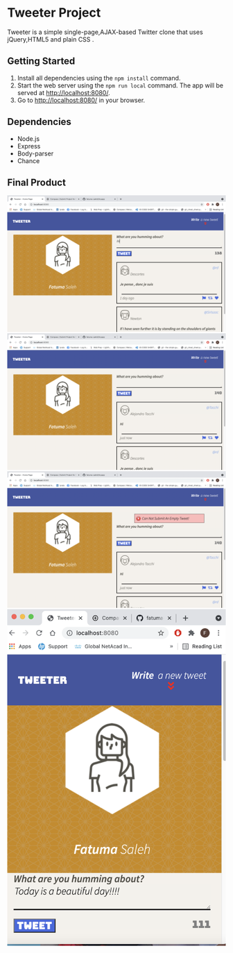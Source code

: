 # Tweeter Project

Tweeter is a simple single-page,AJAX-based Twitter clone that uses jQuery,HTML5 and plain CSS .

## Getting Started

1. Install all dependencies using the `npm install` command.
2. Start the web server using the `npm run local` command. The app will be served at <http://localhost:8080/>.
3. Go to <http://localhost:8080/> in your browser.

## Dependencies

- Node.js
- Express
- Body-parser
- Chance

## Final Product

!["Screenshot while typing a new tweet"](./docs/add-tweet.png)
!["Screenshot after posting a new tweet"](./docs/post-tweet.png)
!["Screenshot while trying to post an empty tweet"](./docs/error-tweet.png)
!["Screenshot while using mobile view"](./docs/mobile-view.png)
